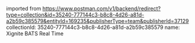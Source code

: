 imported from https://www.postman.com/v1/backend/redirect?type=collection&id=35240-777144c3-b8c8-4d26-a81d-a2b59c385579&entityId=169235&publisherType=team&publisherId=37129
collectionId: 35240-777144c3-b8c8-4d26-a81d-a2b59c385579
name: Xignite BATS Real Time
